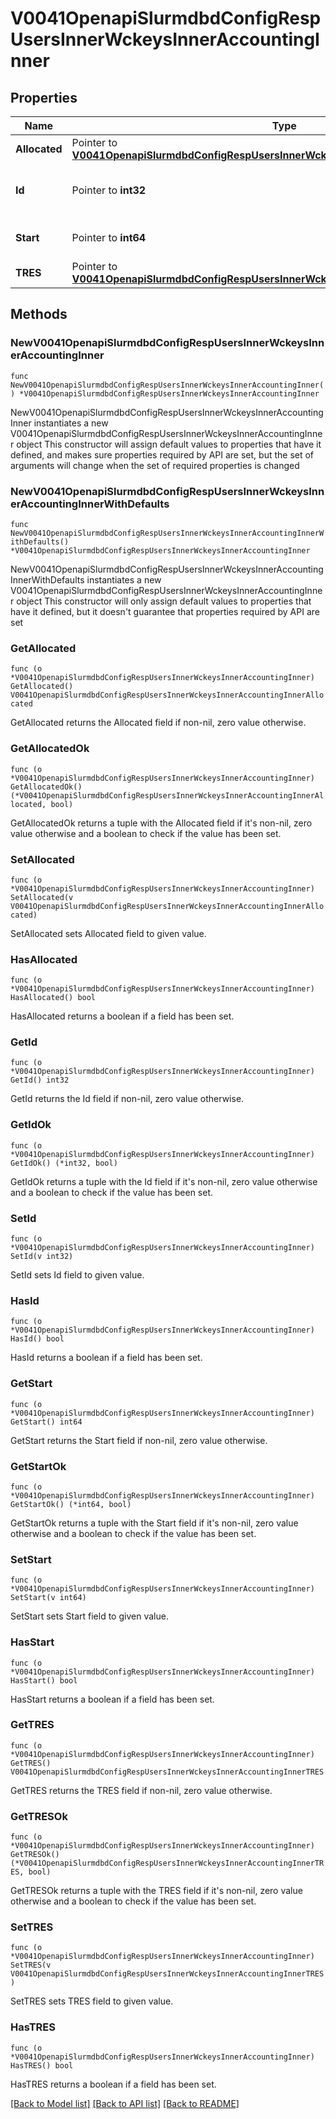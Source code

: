# V0041OpenapiSlurmdbdConfigRespUsersInnerWckeysInnerAccountingInner

## Properties

Name | Type | Description | Notes
------------ | ------------- | ------------- | -------------
**Allocated** | Pointer to [**V0041OpenapiSlurmdbdConfigRespUsersInnerWckeysInnerAccountingInnerAllocated**](V0041OpenapiSlurmdbdConfigRespUsersInnerWckeysInnerAccountingInnerAllocated.md) |  | [optional] 
**Id** | Pointer to **int32** | Association ID or Workload characterization key ID | [optional] 
**Start** | Pointer to **int64** | When the record was started | [optional] 
**TRES** | Pointer to [**V0041OpenapiSlurmdbdConfigRespUsersInnerWckeysInnerAccountingInnerTRES**](V0041OpenapiSlurmdbdConfigRespUsersInnerWckeysInnerAccountingInnerTRES.md) |  | [optional] 

## Methods

### NewV0041OpenapiSlurmdbdConfigRespUsersInnerWckeysInnerAccountingInner

`func NewV0041OpenapiSlurmdbdConfigRespUsersInnerWckeysInnerAccountingInner() *V0041OpenapiSlurmdbdConfigRespUsersInnerWckeysInnerAccountingInner`

NewV0041OpenapiSlurmdbdConfigRespUsersInnerWckeysInnerAccountingInner instantiates a new V0041OpenapiSlurmdbdConfigRespUsersInnerWckeysInnerAccountingInner object
This constructor will assign default values to properties that have it defined,
and makes sure properties required by API are set, but the set of arguments
will change when the set of required properties is changed

### NewV0041OpenapiSlurmdbdConfigRespUsersInnerWckeysInnerAccountingInnerWithDefaults

`func NewV0041OpenapiSlurmdbdConfigRespUsersInnerWckeysInnerAccountingInnerWithDefaults() *V0041OpenapiSlurmdbdConfigRespUsersInnerWckeysInnerAccountingInner`

NewV0041OpenapiSlurmdbdConfigRespUsersInnerWckeysInnerAccountingInnerWithDefaults instantiates a new V0041OpenapiSlurmdbdConfigRespUsersInnerWckeysInnerAccountingInner object
This constructor will only assign default values to properties that have it defined,
but it doesn't guarantee that properties required by API are set

### GetAllocated

`func (o *V0041OpenapiSlurmdbdConfigRespUsersInnerWckeysInnerAccountingInner) GetAllocated() V0041OpenapiSlurmdbdConfigRespUsersInnerWckeysInnerAccountingInnerAllocated`

GetAllocated returns the Allocated field if non-nil, zero value otherwise.

### GetAllocatedOk

`func (o *V0041OpenapiSlurmdbdConfigRespUsersInnerWckeysInnerAccountingInner) GetAllocatedOk() (*V0041OpenapiSlurmdbdConfigRespUsersInnerWckeysInnerAccountingInnerAllocated, bool)`

GetAllocatedOk returns a tuple with the Allocated field if it's non-nil, zero value otherwise
and a boolean to check if the value has been set.

### SetAllocated

`func (o *V0041OpenapiSlurmdbdConfigRespUsersInnerWckeysInnerAccountingInner) SetAllocated(v V0041OpenapiSlurmdbdConfigRespUsersInnerWckeysInnerAccountingInnerAllocated)`

SetAllocated sets Allocated field to given value.

### HasAllocated

`func (o *V0041OpenapiSlurmdbdConfigRespUsersInnerWckeysInnerAccountingInner) HasAllocated() bool`

HasAllocated returns a boolean if a field has been set.

### GetId

`func (o *V0041OpenapiSlurmdbdConfigRespUsersInnerWckeysInnerAccountingInner) GetId() int32`

GetId returns the Id field if non-nil, zero value otherwise.

### GetIdOk

`func (o *V0041OpenapiSlurmdbdConfigRespUsersInnerWckeysInnerAccountingInner) GetIdOk() (*int32, bool)`

GetIdOk returns a tuple with the Id field if it's non-nil, zero value otherwise
and a boolean to check if the value has been set.

### SetId

`func (o *V0041OpenapiSlurmdbdConfigRespUsersInnerWckeysInnerAccountingInner) SetId(v int32)`

SetId sets Id field to given value.

### HasId

`func (o *V0041OpenapiSlurmdbdConfigRespUsersInnerWckeysInnerAccountingInner) HasId() bool`

HasId returns a boolean if a field has been set.

### GetStart

`func (o *V0041OpenapiSlurmdbdConfigRespUsersInnerWckeysInnerAccountingInner) GetStart() int64`

GetStart returns the Start field if non-nil, zero value otherwise.

### GetStartOk

`func (o *V0041OpenapiSlurmdbdConfigRespUsersInnerWckeysInnerAccountingInner) GetStartOk() (*int64, bool)`

GetStartOk returns a tuple with the Start field if it's non-nil, zero value otherwise
and a boolean to check if the value has been set.

### SetStart

`func (o *V0041OpenapiSlurmdbdConfigRespUsersInnerWckeysInnerAccountingInner) SetStart(v int64)`

SetStart sets Start field to given value.

### HasStart

`func (o *V0041OpenapiSlurmdbdConfigRespUsersInnerWckeysInnerAccountingInner) HasStart() bool`

HasStart returns a boolean if a field has been set.

### GetTRES

`func (o *V0041OpenapiSlurmdbdConfigRespUsersInnerWckeysInnerAccountingInner) GetTRES() V0041OpenapiSlurmdbdConfigRespUsersInnerWckeysInnerAccountingInnerTRES`

GetTRES returns the TRES field if non-nil, zero value otherwise.

### GetTRESOk

`func (o *V0041OpenapiSlurmdbdConfigRespUsersInnerWckeysInnerAccountingInner) GetTRESOk() (*V0041OpenapiSlurmdbdConfigRespUsersInnerWckeysInnerAccountingInnerTRES, bool)`

GetTRESOk returns a tuple with the TRES field if it's non-nil, zero value otherwise
and a boolean to check if the value has been set.

### SetTRES

`func (o *V0041OpenapiSlurmdbdConfigRespUsersInnerWckeysInnerAccountingInner) SetTRES(v V0041OpenapiSlurmdbdConfigRespUsersInnerWckeysInnerAccountingInnerTRES)`

SetTRES sets TRES field to given value.

### HasTRES

`func (o *V0041OpenapiSlurmdbdConfigRespUsersInnerWckeysInnerAccountingInner) HasTRES() bool`

HasTRES returns a boolean if a field has been set.


[[Back to Model list]](../README.md#documentation-for-models) [[Back to API list]](../README.md#documentation-for-api-endpoints) [[Back to README]](../README.md)


